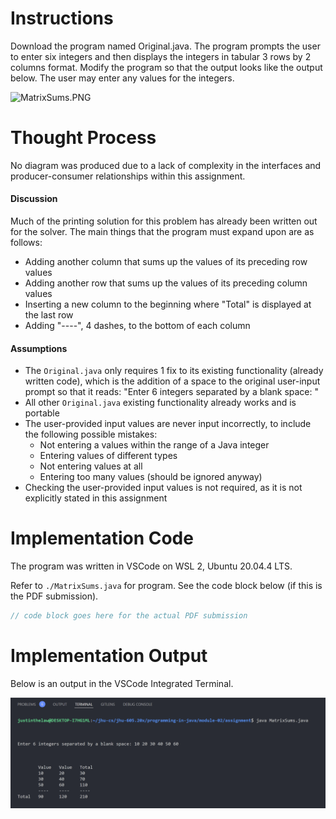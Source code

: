 # Instructions

Download the program named Original.java. The program prompts the user to enter six integers and then displays the integers in tabular 3 rows by 2 columns format. Modify the program so that the output looks like the output below. The user may enter any values for the integers.

<img src="./PrintJava.PNG" alt="MatrixSums.PNG" width="50%">

# Thought Process
No diagram was produced due to a lack of complexity in the interfaces and producer-consumer relationships within this assignment.

#### Discussion
Much of the printing solution for this problem has already been written out for the solver. The main things that the program must expand upon are as follows:
- Adding another column that sums up the values of its preceding row values
- Adding another row that sums up the values of its preceding column values
- Inserting a new column to the beginning where "Total" is displayed at the last row
- Adding "----", 4 dashes, to the bottom of each column

#### Assumptions
- The `Original.java` only requires 1 fix to its existing functionality (already written code), which is the addition of a space to the original user-input prompt so that it reads: "Enter 6 integers separated by a blank space: "
- All other `Original.java` existing functionality already works and is portable
- The user-provided input values are never input incorrectly, to include the following possible mistakes:
    - Not entering a values within the range of a Java integer
    - Entering values of different types
    - Not entering values at all
    - Entering too many values (should be ignored anyway)
- Checking the user-provided input values is not required, as it is not explicitly stated in this assignment

# Implementation Code
The program was written in VSCode on WSL 2, Ubuntu 20.04.4 LTS.

Refer to `./MatrixSums.java` for program. See the code block below (if this is the PDF submission).

```java
// code block goes here for the actual PDF submission
```

# Implementation Output
Below is an output in the VSCode Integrated Terminal.

<img src="./MatrixSums-Completed.PNG" alt="./MatrixSums-Completed.PNG">
